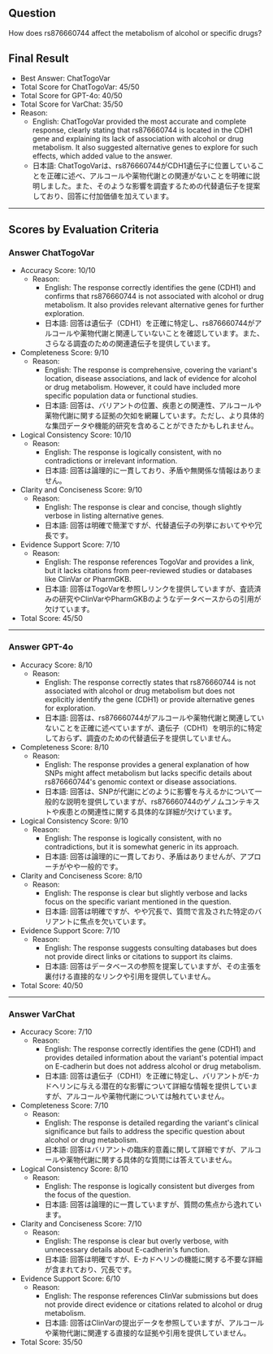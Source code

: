 ## Question

How does rs876660744 affect the metabolism of alcohol or specific drugs?

## Final Result

- Best Answer: ChatTogoVar
- Total Score for ChatTogoVar: 45/50
- Total Score for GPT-4o: 40/50
- Total Score for VarChat: 35/50
- Reason:
  - English: ChatTogoVar provided the most accurate and complete response, clearly stating that rs876660744 is located in the CDH1 gene and explaining its lack of association with alcohol or drug metabolism. It also suggested alternative genes to explore for such effects, which added value to the answer.
  - 日本語: ChatTogoVarは、rs876660744がCDH1遺伝子に位置していることを正確に述べ、アルコールや薬物代謝との関連がないことを明確に説明しました。また、そのような影響を調査するための代替遺伝子を提案しており、回答に付加価値を加えています。

---

## Scores by Evaluation Criteria

### Answer ChatTogoVar
- Accuracy Score: 10/10
  - Reason: 
    - English: The response correctly identifies the gene (CDH1) and confirms that rs876660744 is not associated with alcohol or drug metabolism. It also provides relevant alternative genes for further exploration.
    - 日本語: 回答は遺伝子（CDH1）を正確に特定し、rs876660744がアルコールや薬物代謝と関連していないことを確認しています。また、さらなる調査のための関連遺伝子を提供しています。
- Completeness Score: 9/10
  - Reason: 
    - English: The response is comprehensive, covering the variant's location, disease associations, and lack of evidence for alcohol or drug metabolism. However, it could have included more specific population data or functional studies.
    - 日本語: 回答は、バリアントの位置、疾患との関連性、アルコールや薬物代謝に関する証拠の欠如を網羅しています。ただし、より具体的な集団データや機能的研究を含めることができたかもしれません。
- Logical Consistency Score: 10/10
  - Reason: 
    - English: The response is logically consistent, with no contradictions or irrelevant information.
    - 日本語: 回答は論理的に一貫しており、矛盾や無関係な情報はありません。
- Clarity and Conciseness Score: 9/10
  - Reason: 
    - English: The response is clear and concise, though slightly verbose in listing alternative genes.
    - 日本語: 回答は明確で簡潔ですが、代替遺伝子の列挙においてやや冗長です。
- Evidence Support Score: 7/10
  - Reason: 
    - English: The response references TogoVar and provides a link, but it lacks citations from peer-reviewed studies or databases like ClinVar or PharmGKB.
    - 日本語: 回答はTogoVarを参照しリンクを提供していますが、査読済みの研究やClinVarやPharmGKBのようなデータベースからの引用が欠けています。
- Total Score: 45/50

---

### Answer GPT-4o
- Accuracy Score: 8/10
  - Reason: 
    - English: The response correctly states that rs876660744 is not associated with alcohol or drug metabolism but does not explicitly identify the gene (CDH1) or provide alternative genes for exploration.
    - 日本語: 回答は、rs876660744がアルコールや薬物代謝と関連していないことを正確に述べていますが、遺伝子（CDH1）を明示的に特定しておらず、調査のための代替遺伝子を提供していません。
- Completeness Score: 8/10
  - Reason: 
    - English: The response provides a general explanation of how SNPs might affect metabolism but lacks specific details about rs876660744's genomic context or disease associations.
    - 日本語: 回答は、SNPが代謝にどのように影響を与えるかについて一般的な説明を提供していますが、rs876660744のゲノムコンテキストや疾患との関連性に関する具体的な詳細が欠けています。
- Logical Consistency Score: 9/10
  - Reason: 
    - English: The response is logically consistent, with no contradictions, but it is somewhat generic in its approach.
    - 日本語: 回答は論理的に一貫しており、矛盾はありませんが、アプローチがやや一般的です。
- Clarity and Conciseness Score: 8/10
  - Reason: 
    - English: The response is clear but slightly verbose and lacks focus on the specific variant mentioned in the question.
    - 日本語: 回答は明確ですが、やや冗長で、質問で言及された特定のバリアントに焦点を欠いています。
- Evidence Support Score: 7/10
  - Reason: 
    - English: The response suggests consulting databases but does not provide direct links or citations to support its claims.
    - 日本語: 回答はデータベースの参照を提案していますが、その主張を裏付ける直接的なリンクや引用を提供していません。
- Total Score: 40/50

---

### Answer VarChat
- Accuracy Score: 7/10
  - Reason: 
    - English: The response correctly identifies the gene (CDH1) and provides detailed information about the variant's potential impact on E-cadherin but does not address alcohol or drug metabolism.
    - 日本語: 回答は遺伝子（CDH1）を正確に特定し、バリアントがE-カドヘリンに与える潜在的な影響について詳細な情報を提供していますが、アルコールや薬物代謝については触れていません。
- Completeness Score: 7/10
  - Reason: 
    - English: The response is detailed regarding the variant's clinical significance but fails to address the specific question about alcohol or drug metabolism.
    - 日本語: 回答はバリアントの臨床的意義に関して詳細ですが、アルコールや薬物代謝に関する具体的な質問には答えていません。
- Logical Consistency Score: 8/10
  - Reason: 
    - English: The response is logically consistent but diverges from the focus of the question.
    - 日本語: 回答は論理的に一貫していますが、質問の焦点から逸れています。
- Clarity and Conciseness Score: 7/10
  - Reason: 
    - English: The response is clear but overly verbose, with unnecessary details about E-cadherin's function.
    - 日本語: 回答は明確ですが、E-カドヘリンの機能に関する不要な詳細が含まれており、冗長です。
- Evidence Support Score: 6/10
  - Reason: 
    - English: The response references ClinVar submissions but does not provide direct evidence or citations related to alcohol or drug metabolism.
    - 日本語: 回答はClinVarの提出データを参照していますが、アルコールや薬物代謝に関連する直接的な証拠や引用を提供していません。
- Total Score: 35/50